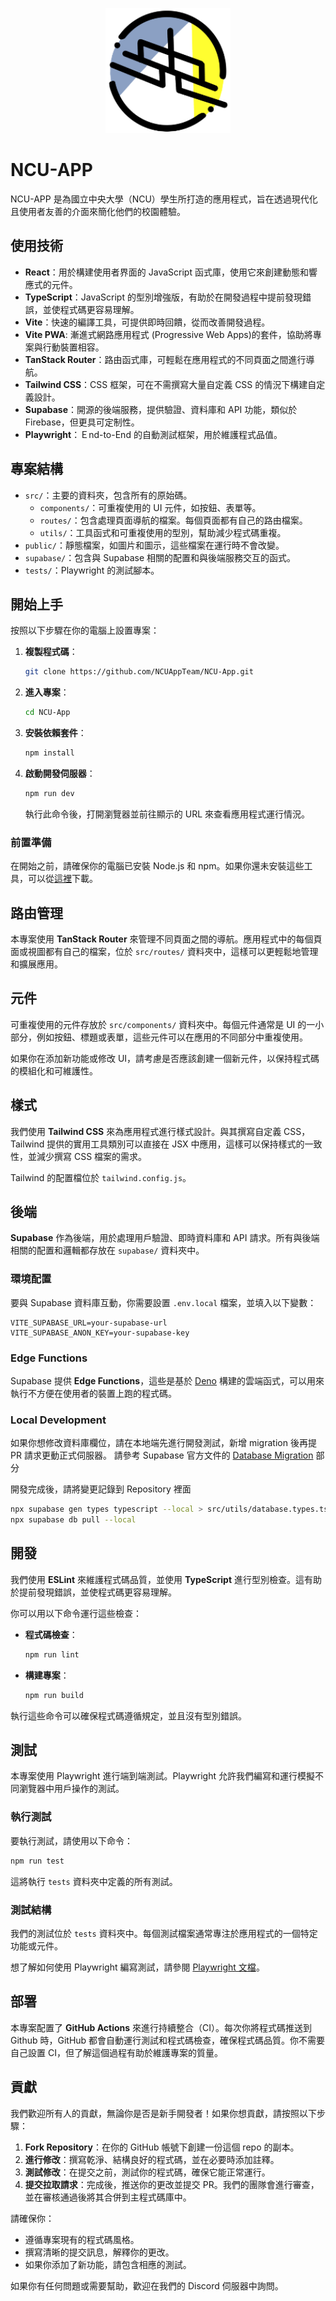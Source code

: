 <p align="center"><img src="https://github.com/NCUAppTeam/NCU-App/blob/main/src/assets/logo.png?raw=true" width = "200" height="200" ></img> </p>

# NCU-APP

NCU-APP 是為國立中央大學（NCU）學生所打造的應用程式，旨在透過現代化且使用者友善的介面來簡化他們的校園體驗。

## 使用技術

- **React**：用於構建使用者界面的 JavaScript 函式庫，使用它來創建動態和響應式的元件。
- **TypeScript**：JavaScript 的型別增強版，有助於在開發過程中提前發現錯誤，並使程式碼更容易理解。
- **Vite**：快速的編譯工具，可提供即時回饋，從而改善開發過程。
- **Vite PWA**: 漸進式網路應用程式 (Progressive Web Apps)的套件，協助將專案與行動裝置相容。
- **TanStack Router**：路由函式庫，可輕鬆在應用程式的不同頁面之間進行導航。
- **Tailwind CSS**：CSS 框架，可在不需撰寫大量自定義 CSS 的情況下構建自定義設計。
- **Supabase**：開源的後端服務，提供驗證、資料庫和 API 功能，類似於 Firebase，但更具可定制性。
- **Playwright**：Ｅnd-to-End 的自動測試框架，用於維護程式品值。

## 專案結構

- `src/`：主要的資料夾，包含所有的原始碼。
  - `components/`：可重複使用的 UI 元件，如按鈕、表單等。
  - `routes/`：包含處理頁面導航的檔案。每個頁面都有自己的路由檔案。
  - `utils/`：工具函式和可重複使用的型別，幫助減少程式碼重複。
- `public/`：靜態檔案，如圖片和圖示，這些檔案在運行時不會改變。
- `supabase/`：包含與 Supabase 相關的配置和與後端服務交互的函式。
- `tests/`：Playwright 的測試腳本。

## 開始上手

按照以下步驟在你的電腦上設置專案：

1. **複製程式碼**：
   ```bash
   git clone https://github.com/NCUAppTeam/NCU-App.git
   ```
2. **進入專案**：
   ```bash
   cd NCU-App
   ```
3. **安裝依賴套件**：
   ```bash
   npm install
   ```
4. **啟動開發伺服器**：
   ```bash
   npm run dev
   ```
   執行此命令後，打開瀏覽器並前往顯示的 URL 來查看應用程式運行情況。

### 前置準備

在開始之前，請確保你的電腦已安裝 Node.js 和 npm。如果你還未安裝這些工具，可以從[這裡](https://nodejs.org/)下載。

## 路由管理

本專案使用 **TanStack Router** 來管理不同頁面之間的導航。應用程式中的每個頁面或視圖都有自己的檔案，位於 `src/routes/` 資料夾中，這樣可以更輕鬆地管理和擴展應用。

## 元件

可重複使用的元件存放於 `src/components/` 資料夾中。每個元件通常是 UI 的一小部分，例如按鈕、標題或表單，這些元件可以在應用的不同部分中重複使用。

如果你在添加新功能或修改 UI，請考慮是否應該創建一個新元件，以保持程式碼的模組化和可維護性。

## 樣式

我們使用 **Tailwind CSS** 來為應用程式進行樣式設計。與其撰寫自定義 CSS，Tailwind 提供的實用工具類別可以直接在 JSX 中應用，這樣可以保持樣式的一致性，並減少撰寫 CSS 檔案的需求。

Tailwind 的配置檔位於 `tailwind.config.js`。

## 後端

**Supabase** 作為後端，用於處理用戶驗證、即時資料庫和 API 請求。所有與後端相關的配置和邏輯都存放在 `supabase/` 資料夾中。

### 環境配置

要與 Supabase 資料庫互動，你需要設置 `.env.local` 檔案，並填入以下變數：

```
VITE_SUPABASE_URL=your-supabase-url
VITE_SUPABASE_ANON_KEY=your-supabase-key
```

### Edge Functions

Supabase 提供 **Edge Functions**，這些是基於 [Deno](https://deno.land/) 構建的雲端函式，可以用來執行不方便在使用者的裝置上跑的程式碼。

### Local Development

如果你想修改資料庫欄位，請在本地端先進行開發測試，新增 migration 後再提 PR 請求更動正式伺服器。
請參考 Supabase 官方文件的 [Database Migration](https://supabase.com/docs/guides/cli/local-development#database-migrations) 部分

開發完成後，請將變更記錄到 Repository 裡面

```sh
npx supabase gen types typescript --local > src/utils/database.types.ts
npx supabase db pull --local
```

## 開發

我們使用 **ESLint** 來維護程式碼品質，並使用 **TypeScript** 進行型別檢查。這有助於提前發現錯誤，並使程式碼更容易理解。

你可以用以下命令運行這些檢查：

- **程式碼檢查**：
  ```bash
  npm run lint
  ```
- **構建專案**：
  ```bash
  npm run build
  ```

執行這些命令可以確保程式碼遵循規定，並且沒有型別錯誤。

## 測試

本專案使用 Playwright 進行端到端測試。Playwright 允許我們編寫和運行模擬不同瀏覽器中用戶操作的測試。

### 執行測試

要執行測試，請使用以下命令：

```bash
npm run test
```

這將執行 `tests` 資料夾中定義的所有測試。

### 測試結構

我們的測試位於 `tests` 資料夾中。每個測試檔案通常專注於應用程式的一個特定功能或元件。

想了解如何使用 Playwright 編寫測試，請參閱 [Playwright 文檔](https://playwright.dev/docs/intro)。

## 部署

本專案配置了 **GitHub Actions** 來進行持續整合（CI）。每次你將程式碼推送到 Github 時，GitHub 都會自動運行測試和程式碼檢查，確保程式碼品質。你不需要自己設置 CI，但了解這個過程有助於維護專案的質量。

## 貢獻

我們歡迎所有人的貢獻，無論你是否是新手開發者！如果你想貢獻，請按照以下步驟：

1. **Fork Repository**：在你的 GitHub 帳號下創建一份這個 repo 的副本。
2. **進行修改**：撰寫乾淨、結構良好的程式碼，並在必要時添加註釋。
3. **測試修改**：在提交之前，測試你的程式碼，確保它能正常運行。
4. **提交拉取請求**：完成後，推送你的更改並提交 PR。我們的團隊會進行審查，並在審核通過後將其合併到主程式碼庫中。

請確保你：

- 遵循專案現有的程式碼風格。
- 撰寫清晰的提交訊息，解釋你的更改。
- 如果你添加了新功能，請包含相應的測試。

如果你有任何問題或需要幫助，歡迎在我們的 Discord 伺服器中詢問。
